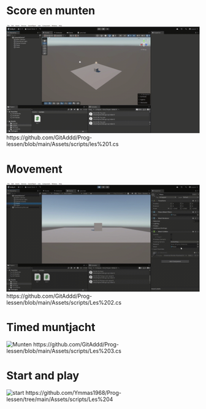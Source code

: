 # Score en munten
![munten](https://github.com/GitAddd/Prog-lessen/blob/main/PROG%20-%20SampleScene%20-%20Windows%2C%20Mac%2C%20Linux%20-%20Unity%206%20(6000.0.33f1)_%20_DX11_%202025-05-16%2014-43-17.gif)
https://github.com/GitAddd/Prog-lessen/blob/main/Assets/scripts/les%201.cs

# Movement
![movement](https://github.com/GitAddd/Prog-lessen/blob/main/PROG%20-%20SampleScene%20-%20Windows%2C%20Mac%2C%20Linux%20-%20Unity%206%20(6000.0.33f1)_%20_DX11_%202025-05-16%2014-55-44.gif)
https://github.com/GitAddd/Prog-lessen/blob/main/Assets/scripts/Les%202.cs

# Timed muntjacht
![Munten](https://github.com/GitAddd/Prog-lessen/blob/main/PROG%20-%20SampleScene%20-%20Windows%2C%20Mac%2C%20Linux%20-%20Unity%206%20(6000.0.33f1)_%20_DX11_%202025-05-23%2011-59-30.gif)
https://github.com/GitAddd/Prog-lessen/blob/main/Assets/scripts/Les%203.cs

# Start and play
![start](https://github.com/Ymmas1968/Prog-lessen/blob/main/PROG%20-%20start%20-%20Windows%2C%20Mac%2C%20Linux%20-%20Unity%206%20(6000.0.33f1)%20_DX11_%202025-06-13%2013-57-28.gif)
https://github.com/Ymmas1968/Prog-lessen/tree/main/Assets/scripts/Les%204
